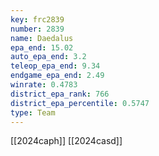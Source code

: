 ```yaml
---
key: frc2839
number: 2839
name: Daedalus
epa_end: 15.02
auto_epa_end: 3.2
teleop_epa_end: 9.34
endgame_epa_end: 2.49
winrate: 0.4783
district_epa_rank: 766
district_epa_percentile: 0.5747
type: Team
---
```

[[2024caph]]
[[2024casd]]
